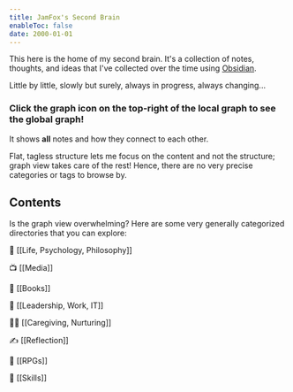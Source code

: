 ```yaml
---
title: JamFox's Second Brain
enableToc: false
date: 2000-01-01
---
```


This here is the home of my second brain. It's a collection of notes, thoughts, and ideas that I've collected over the time using [Obsidian](https://obsidian.md/). 

Little by little, slowly but surely, always in progress, always changing...

### Click the graph icon on the top-right of the local graph to see the global graph!

It shows **all** notes and how they connect to each other.

Flat, tagless structure lets me focus on the content and not the structure; graph view takes care of the rest! Hence, there are no very precise categories or tags to browse by.

## Contents

Is the graph view overwhelming? Here are some very generally categorized directories that you can explore:

🌌 [[Life, Psychology, Philosophy]]

📺 [[Media]]

📙 [[Books]]

💼 [[Leadership, Work, IT]]

🐕‍🦺 [[Caregiving, Nurturing]]

✍ [[Reflection]]

🎲 [[RPGs]]

🔨 [[Skills]]
